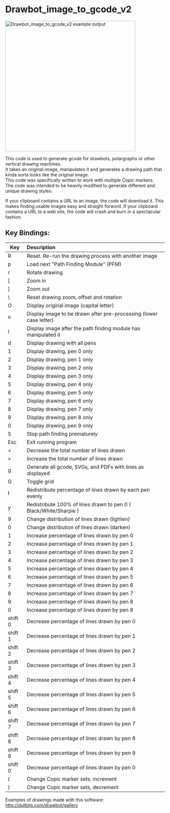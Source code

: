 # Drawbot_image_to_gcode_v2
<img src="pics/github1.png" height="411" alt="Drawbot_image_to_gcode_v2 example output"/>

This code is used to generate gcode for drawbots, polargraphs or other vertical drawing machines. \
It takes an original image, manipulates it and generates a drawing path that kinda sorta looks like the original image. \
This code was specifically written to work with multiple Copic markers. \
The code was intended to be heavily modified to generate different and unique drawing styles.

If your clipboard contains a URL to an image, the code will download it.  This makes finding usable images easy and straight forword.
If your clipboard contains a URL to a web site, the code will crash and burn in a spectacular fashion.

## Key Bindings:
| Key | Description |
| ------------- |:-------------|
| R | Reset. Re-run the drawing process with another image |
| p | Load next "Path Finding Module" (PFM) |
| r | Rotate drawing |
| [ | Zoom in |
| ] | Zoom out |
| \ | Reset drawing zoom, offset and rotation |
| O | Display original image (capital letter) |
| o | Display image to be drawn after pre-processing (lower case letter) |
| l | Display image after the path finding module has manipulated it |
| d | Display drawing with all pens |
| <ctrl> 1 | Display drawing, pen 0 only |
| <ctrl> 2 | Display drawing, pen 1 only |
| <ctrl> 3 | Display drawing, pen 2 only |
| <ctrl> 4 | Display drawing, pen 3 only |
| <ctrl> 5 | Display drawing, pen 4 only |
| <ctrl> 6 | Display drawing, pen 5 only |
| <ctrl> 7 | Display drawing, pen 6 only |
| <ctrl> 8 | Display drawing, pen 7 only |
| <ctrl> 9 | Display drawing, pen 8 only |
| <ctrl> 0 | Display drawing, pen 9 only |
| S | Stop path finding prematurely |
| Esc | Exit running program |
| < | Decrease the total number of lines drawn |
| > | Increase the total number of lines drawn |
| g | Generate all gcode, SVGs, and PDFs with lines as displayed |
| G | Toggle grid |
| t | Redistribute percentage of lines drawn by each pen evenly |
| y | Redistribute 100% of lines drawn to pen 0 ( Black/White/Sharpie ) |
| 9 | Change distribution of lines drawn (lighten) |
| 0 | Change distribution of lines drawn (darken) |
| 1 | Increase percentage of lines drawn by pen 0 |
| 2 | Increase percentage of lines drawn by pen 1 |
| 3 | Increase percentage of lines drawn by pen 2 |
| 4 | Increase percentage of lines drawn by pen 3 |
| 5 | Increase percentage of lines drawn by pen 4 |
| 6 | Increase percentage of lines drawn by pen 5 |
| 7 | Increase percentage of lines drawn by pen 6 |
| 8 | Increase percentage of lines drawn by pen 7 |
| 9 | Increase percentage of lines drawn by pen 8 |
| 0 | Increase percentage of lines drawn by pen 9 |
| shift 0 | Decrease percentage of lines drawn by pen 0 |
| shift 1 | Decrease percentage of lines drawn by pen 1 |
| shift 2 | Decrease percentage of lines drawn by pen 2 |
| shift 3 | Decrease percentage of lines drawn by pen 3 |
| shift 4 | Decrease percentage of lines drawn by pen 4 |
| shift 5 | Decrease percentage of lines drawn by pen 5 |
| shift 6 | Decrease percentage of lines drawn by pen 6 |
| shift 7 | Decrease percentage of lines drawn by pen 7 |
| shift 8 | Decrease percentage of lines drawn by pen 8 |
| shift 9 | Decrease percentage of lines drawn by pen 9 |
| shift 0 | Decrease percentage of lines drawn by pen 0 |
| { | Change Copic marker sets, increment |
| } | Change Copic marker sets, decrement |


Examples of drawings made with this software:  http://dullbits.com/drawbot/gallery
